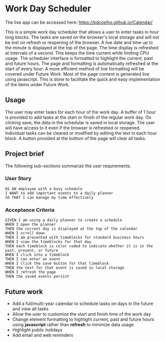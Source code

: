 # Work Day Scheduler

The live app can be accessed here: https://bdcoelho.github.io/Calendar/

This is a simple work day scheduler that allows a user to enter tasks in hour long blocks. The tasks are saved on the browser's local storage and will not be lost on refresh or reopening of the browser. A live date and time up to the minute is displayed at the top of the page. The time display is refreshed at intervals of a second. This keeps the time current while limiting CPU usage. The scheduler interface is formatted to highlight the current, past and future hours. The page and formatting is automatically refreshed at the start of every hour. A more efficient method of live formatting will be covered under Future Work. Most of the page content is generated live using javascript. This is done to facilitate the quick and easy implementation of the items under Future Work.

## Usage

The user may enter tasks for each hour of the work day. A buffer of 1 hour is provided to add tasks at the start or finish of the regular work day. On clicking save, the data in the schedular is saved in local storage. The user will have access to it even if the browser is refreshed or reopened. Individual tasks can be cleared or modified by editing the text in each hour block. A button provided at the bottom of the page will clear all tasks.

## Project brief

The following sub-sections summarize the user requirements.

### User Story

```
AS AN employee with a busy schedule
I WANT to add important events to a daily planner
SO THAT I can manage my time effectively
```

### Acceptance Criteria

```
GIVEN I am using a daily planner to create a schedule
WHEN I open the planner
THEN the current day is displayed at the top of the calendar
WHEN I scroll down
THEN I am presented with timeblocks for standard business hours
WHEN I view the timeblocks for that day
THEN each timeblock is color coded to indicate whether it is in the past, present, or future
WHEN I click into a timeblock
THEN I can enter an event
WHEN I click the save button for that timeblock
THEN the text for that event is saved in local storage
WHEN I refresh the page
THEN the saved events persist
```

## Future work

* Add a full/multi-year calendar to schedule tasks on days in the future and view all tasks
* Allow the user to customize the start and finish time of the work day
* Change element formatting to highlight current, past and future hours using **javascript** rather than **refresh** to minimize data usage
* Highlight public holidays
* Add email and web reminders
